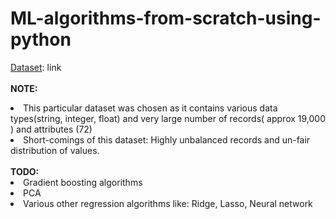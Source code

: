 # ML-algorithms-from-scratch-using-python
<ins>Dataset</ins>: <href>link</href>
<br><br>
<b>NOTE: </b>
<li> This particular dataset was chosen as it contains various data types(string, integer, float) and very large number of records( approx 19,000 ) and attributes (72)</li>
<li> Short-comings of this dataset: Highly unbalanced records and un-fair distribution of values.</li>
<br>
<b>TODO: </b>
<li> Gradient boosting algorithms</li>
<li> PCA </li>
<li> Various other regression algorithms like: Ridge, Lasso, Neural network</li>
